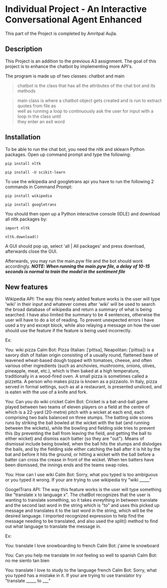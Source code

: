 # Individual Project - An Interactive Conversational Agent Enhanced 

This part of the Project is completed by Amritpal Aujla.
## Description

This Project is an addition to the previous A3 assignment. The goal of this project is to enhance the chatbot by implementing more API's.

The program is made up of two classes: chatbot and main
>chatbot is the class that has all the attributes of the chat bot and its methods

>main class is where a chatbot object gets created and is run to extract quotes from file as  
>well as running a loop to continuously ask the user for input with a loop in the class until  
>they enter an exit word  

## Installation

To be able to run the chat bot, you need the nltk and sklearn Python packages.
Open up command prompt and type the following:  

`pip install nltk`  

`pip install -U scikit-learn` 

To use the wikipedia and googletrans api you have to run the following 2 commands in Command Prompt:
  
  `pip install wikipedia`
  
  `pip install googletrans`

You should then open up a Python interactive console (IDLE) and download all nltk packages by:

`import nltk`  

`nltk.download()`

A GUI should pop up, select 'all | All packages' and press download, afterwards close the GUI.

Afterwards, you may run the main.pyw file and the bot should work accordingly.
***NOTE: When running the main.pyw file, a delay of 10-15 seconds is normal to train the model in the sentiment file***

## New features

Wikipedia API: The way this newly added feature works is the user will type 'wiki' in their input and whatever comes after 'wiki' will be used to search the broad database of
wikipedia and return a summary of what is being searched. I have also limited the summary to be 4 sentences, otherwise the user will have to do a lot of reading. To prevent unexpected errors I have used a try and except block, while also relaying a message on how the user should use the feature if the feature is being used incorrectly.

Ex: 
  
   You: wiki pizza
   Calm Bot: Pizza (Italian: [ˈpittsa], Neapolitan: [ˈpittsə]) is a savory dish of Italian origin consisting of a usually round, flattened base of leavened wheat-based dough topped with tomatoes, cheese, and often various other ingredients (such as anchovies, mushrooms, onions, olives, pineapple, meat, etc.), which is then baked at a high temperature, traditionally in a wood-fired oven. A small pizza is sometimes called a pizzetta. A person who makes pizza is known as a pizzaiolo.
    In Italy, pizza served in formal settings, such as at a restaurant, is presented unsliced, and is eaten with the use of a knife and fork.
  
   You: Can you do wiki cricket
   Calm Bot: Cricket is a bat-and-ball game played between two teams of eleven players on a field at the centre of which is a 22-yard (20-metre) pitch with a wicket at each end, each comprising two bails balanced on three stumps. The batting side scores runs by striking the ball bowled at the wicket with the bat (and running between the wickets), while the bowling and fielding side tries to prevent this (by preventing the ball from leaving the field, and getting the ball to either wicket) and dismiss each batter (so they are "out"). Means of dismissal include being bowled, when the ball hits the stumps and dislodges the bails, and by the fielding side either catching the ball after it is hit by the bat and before it hits the ground, or hitting a wicket with the ball before a batter can cross the crease in front of the wicket. When ten batters have been dismissed, the innings ends and the teams swap roles.
  
   You: How can I use wiki
   Calm Bot: Sorry, what you typed is too ambiguous or you typed it wrong. If your are trying to use wikipedia try "wiki _____"
  
GoogelTrans API: The way this feature works is the user will type something like "translate x to language x". The chatBot recognizes that the user is wanting to translate something, so it takes evreything in between translate and the second last word in the string which is "to" and uses this picked up message and translates it to the last word in the string, which will be the desired language. I imported recognized expression to help find the message needing to be translated, and also used the split() method to find out what language to translate the message in.

Ex:
    
   You: translate I love snowboarding to french
   Calm Bot: j'aime le snowboard
    
   You: Can you help me translate Im not feeling so well to spanish
   Calm Bot: no me siento tan bien
    
   You: translate I love to study to the language french
   Calm Bot: Sorry, what you typed has a mistake in it. If your are trying to use translator try "translate _____ to ___" 
    
    
